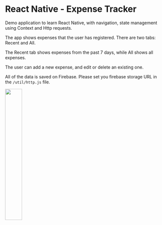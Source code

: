 # React Native - Expense Tracker
Demo application to learn React Native, with navigation, state management using Context and Http requests.

The app shows expenses that the user has registered. There are two tabs: Recent and All.

The Recent tab shows expenses from the past 7 days, while All shows all expenses.

The user can add a new expense, and edit or delete an existing one.

All of the data is saved on Firebase. Please set you firebase storage URL in the `/util/http.js` file.


<img src="https://github.com/JoaoPLF/ReactNative-ExpenseTracker/blob/master/expense.gif" height="33%" width="33%" />
